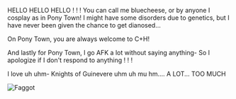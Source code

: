 HELLO HELLO HELLO ! ! ! You can call me bluecheese, or by anyone I cosplay as in Pony Town! I might have some disorders due to genetics, but I have never been given the chance to get dianosed...

On Pony Town, you are always welcome to C+H!

And lastly for Pony Town, I go AFK a lot without saying anything- So I apologize if I don't respond to anything ! ! !

I love uh uhm- Knights of Guinevere uhm uh mu hm.... A LOT... TOO MUCH

![Faggot](https://pbs.twimg.com/media/GhwnUTmagAEkDTa?format=jpg&name=large)
